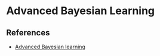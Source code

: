 # Advanced Bayesian Learning

## References

* [Advanced Bayesian learning](https://github.com/mattiasvillani/AdvBayesLearnCourse)
